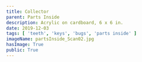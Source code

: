```yaml
---
title: Collector
parent: Parts Inside
description: Acrylic on cardboard, 6 x 6 in.
date: 2019-12-03
tags: [ 'teeth', 'keys', 'bugs', 'parts inside' ]
imageName: partsInside_Scan02.jpg
hasImage: True
public: True
---
```

